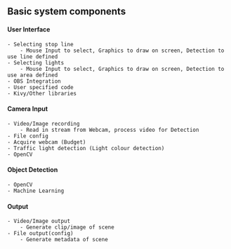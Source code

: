 ## Basic system components

#### User Interface
    - Selecting stop line
        - Mouse Input to select, Graphics to draw on screen, Detection to use line defined
    - Selecting lights
        - Mouse Input to select, Graphics to draw on screen, Detection to use area defined
    - OBS Integration
    - User specified code
    - Kivy/Other libraries

#### Camera Input
    - Video/Image recording
        - Read in stream from Webcam, process video for Detection
    - File config
    - Acquire webcam (Budget)
    - Traffic light detection (Light colour detection)
    - OpenCV

#### Object Detection
    - OpenCV
    - Machine Learning

#### Output
    - Video/Image output
        - Generate clip/image of scene
    - File output(config)
        - Generate metadata of scene